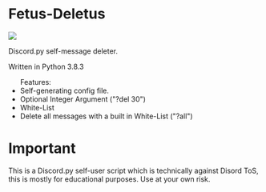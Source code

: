 # Fetus-Deletus

<img src="https://noto.cf/fd21.png">

Discord.py self-message deleter.

Written in Python 3.8.3

<ul>Features:
  <li>Self-generating config file.</li>
  <li>Optional Integer Argument ("?del 30")</li>
  <li>White-List</li>
  <li>Delete all messages with a built in White-List ("?all")</li>
</ul>

# Important

This is a Discord.py self-user script which is technically against Disord ToS, this is mostly for educational purposes. Use at your own risk.

